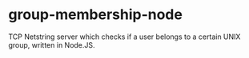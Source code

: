 # group-membership-node
TCP Netstring server which checks if a user belongs to a certain UNIX group, written in Node.JS.
